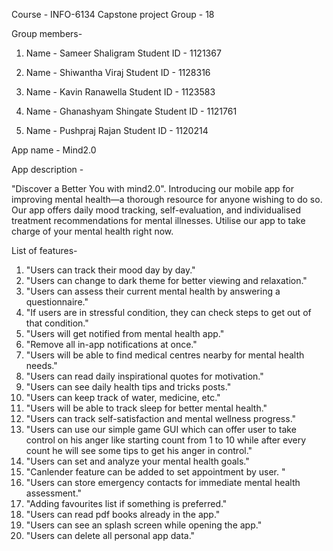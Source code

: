 Course - INFO-6134 Capstone project
Group - 18

Group members-

1. Name - Sameer Shaligram
   Student ID - 1121367

2. Name - Shiwantha Viraj
   Student ID - 1128316

3. Name - Kavin Ranawella
   Student ID - 1123583
4. Name - Ghanashyam Shingate
   Student ID - 1121761

5. Name - Pushpraj Rajan
   Student ID - 1120214

App name - Mind2.0

App description -

"Discover a Better You with mind2.0".
Introducing our mobile app for improving mental health—a thorough resource for anyone wishing to do so. Our app offers daily mood tracking, self-evaluation, and individualised treatment recommendations for mental illnesses. Utilise our app to take charge of your mental health right now.

List of features-

1. "Users can track their mood day by day."
2. "Users can change to dark theme for better viewing and relaxation."
3. "Users can assess their current mental health by answering a questionnaire."
4. "If users are in stressful condition, they can check steps to get out of that condition."
5. "Users will get notified from mental health app."
6. "Remove all in-app notifications at once."
7. "Users will be able to find medical centres nearby for mental health needs."
8. "Users can read daily inspirational quotes for motivation."
9. "Users can see daily health tips and tricks posts."
10. "Users can keep track of water, medicine, etc."
11. "Users will be able to track sleep for better mental health."
12. "Users can track self-satisfaction and mental wellness progress."
13. "Users can use our simple game GUI which can offer user to take control on his anger like starting count from 1 to 10 while after every count he will see some tips to get his anger in control."
14. "Users can set and analyze your mental health goals."
15. "Canlender feature can be added to set appointment by user. "
16. "Users can store emergency contacts for immediate mental health assessment."
17. "Adding favourites list if something is preferred."
18. "Users can read pdf books already in the app."
19. "Users can see an splash screen while opening the app."
20. "Users can delete all personal app data."
